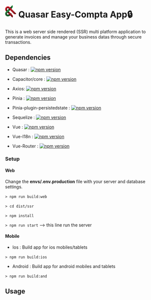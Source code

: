 # <img alt="CryptoLogique Logo" src="/public/icons/logo.svg" height="40"/> Quasar Easy-Compta App🔒

This is a web server side rendered (SSR) multi platform application to generate invoices and manage your business datas through secure transactions.

## Dependencies

- Quasar : [![npm version](https://badge.fury.io/js/quasar.svg)](https://badge.fury.io/js/quasar)

- Capacitor/core : [![npm version](https://badge.fury.io/js/@capacitor%2Fcore.svg)](https://badge.fury.io/js/@capacitor%2Fcore)

- Axios: [![npm version](https://badge.fury.io/js/axios.svg)](https://badge.fury.io/js/axios)

- Pinia : [![npm version](https://badge.fury.io/js/pinia.svg)](https://badge.fury.io/js/pinia)

- Pinia-plugin-persistedstate : [![npm version](https://badge.fury.io/js/pinia-plugin-persistedstate.svg)](https://badge.fury.io/js/pinia-plugin-persistedstate)
 
- Sequelize : [![npm version](https://badge.fury.io/js/sequelize.svg)](https://badge.fury.io/js/sequelize)

- Vue : [![npm version](https://badge.fury.io/js/vue.svg)](https://badge.fury.io/js/vue)

- Vue-I18n : [![npm version](https://badge.fury.io/js/vue-i18n.svg)](https://badge.fury.io/js/vue-i18n)

- Vue-Router : [![npm version](https://badge.fury.io/js/vue-router.svg)](https://badge.fury.io/js/vue-router)

### Setup

 #### Web

 Change the **envs/.env.production** file with your server and database settings.

 `> npm run build:web`

 `> cd dist/ssr`

 `> npm install`

 `> npm run start` --> this line run the server

 #### Mobile

  - Ios : Build app for ios mobiles/tablets

  `> npm run build:ios`

  - Android : Build app for android mobiles and tablets

  `> npm run build:and`

## Usage

<!-- # Quasar Easy-Compta App (quasar-easy-compta-app)

A Quasar Framework App

## Install the dependencies
```bash
yarn
# or
npm install
```

### Start the app in development mode (hot-code reloading, error reporting, etc.)
```bash
quasar dev
```


### Lint the files
```bash
yarn lint
# or
npm run lint
```


### Format the files
```bash
yarn format
# or
npm run format
```



### Build the app for production
```bash
quasar build
```

### Customize the configuration
See [Configuring quasar.config.js](https://v2.quasar.dev/quasar-cli-vite/quasar-config-js).
 -->